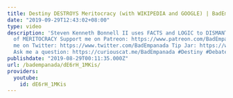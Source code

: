 ```yaml
---
title: Destiny DESTROYS Meritocracy (with WIKIPEDIA and GOOGLE) | BadEmpanada
date: "2019-09-29T12:43:02+08:00"
type: video
description: 'Steven Kenneth Bonnell II uses FACTS and LOGIC to DISMANTLE the MYTH
  of MERITOCRACY Support me on Patreon: https://www.patreon.com/BadEmpanada Follow
  me on Twitter: https://www.twitter.com/BadEmpanada Tip Jar: https://www.ko-fi/com/BadEmpanada
  Ask me a question: https://curiouscat.me/BadEmpanada #Destiny #Debate #BreadTube'
publishdate: "2019-08-29T00:11:35.000Z"
url: /badempanada/dE6rH_1MKis/
providers:
  youtube:
    id: dE6rH_1MKis
---
```

